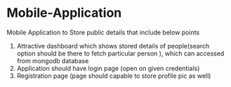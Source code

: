 # Mobile-Application
Mobile Application to Store public details that include below  points 
1) Attractive dashboard which  shows   stored details of people(search option should be there to  fetch particular person ),
which  can accessed from mongodb  database 
2) Application should have login  page (open  on  given credentials) 
3) Registration page  (page should capable to  store profile pic as well) 
